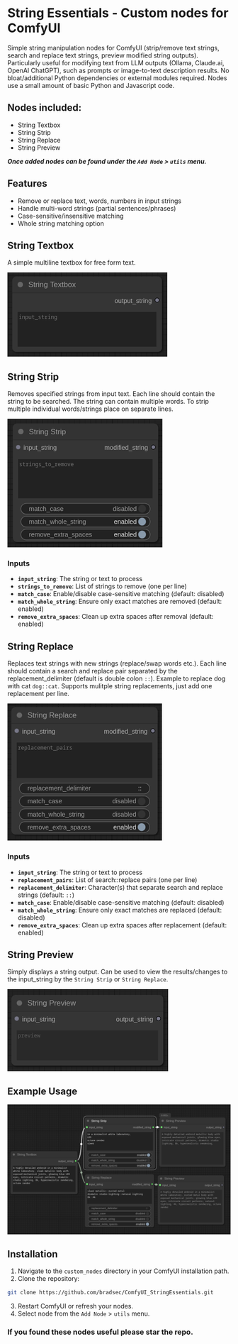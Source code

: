 # String Essentials - Custom nodes for ComfyUI

Simple string manipulation nodes for ComfyUI (strip/remove text strings, search and replace text strings, preview modified string outputs). Particularly useful for modifying text from LLM outputs (Ollama, Claude.ai, OpenAI ChatGPT), such as prompts or image-to-text description results. No bloat/additional Python dependencies or external modules required. Nodes use a small amount of basic Python and Javascript code.

## Nodes included:

- String Textbox
- String Strip
- String Replace
- String Preview

***Once added nodes can be found under the `Add Node` > `utils` menu.***

## Features
- Remove or replace text, words, numbers in input strings
- Handle multi-word strings (partial sentences/phrases)
- Case-sensitive/insensitive matching
- Whole string matching option

## String Textbox
A simple multiline textbox for free form text.  
  
![stringtextbox](images/stringtextbox.png)  
  
## String Strip
Removes specified strings from input text. Each line should contain the string to be searched. The string can contain multiple words. To strip multiple individual words/strings place on separate lines.

![stringstrip](images/stringstrip.png)

### Inputs
- **`input_string`**: The string or text to process
- **`strings_to_remove`**: List of strings to remove (one per line)
- **`match_case`**: Enable/disable case-sensitive matching (default: disabled)
- **`match_whole_string`**: Ensure only exact matches are removed (default: enabled)
- **`remove_extra_spaces`**: Clean up extra spaces after removal (default: enabled)

## String Replace
Replaces text strings with new strings (replace/swap words etc.). Each line should contain a search and replace pair separated by the replacement_delimiter (default is double colon `::`). Example to replace dog with cat `dog::cat`. Supports mulitple string replacements, just add one replacement per line.

![stringreplace](images/stringreplace.png)

### Inputs
- **`input_string`**: The string or text to process
- **`replacement_pairs`**: List of search::replace pairs (one per line)
- **`replacement_delimiter`**: Character(s) that separate search and replace strings (default: `::`)
- **`match_case`**: Enable/disable case-sensitive matching (default: disabled)
- **`match_whole_string`**: Ensure only exact matches are replaced (default: disabled)
- **`remove_extra_spaces`**: Clean up extra spaces after replacement (default: enabled)

## String Preview
Simply displays a string output. Can be used to view the results/changes to the input_string by the `String Strip` or `String Replace`.  
  
![stringpreview](images/stringpreview.png)
  
## Example Usage  
  
![exampleusage](images/exampleusage.png)


## Installation
1. Navigate to the `custom_nodes` directory in your ComfyUI installation path.
2. Clone the repository:
```bash
git clone https://github.com/bradsec/ComfyUI_StringEssentials.git
```
3. Restart ComfyUI or refresh your nodes.
4. Select node from the `Add Node` > `utils` menu.


### If you found these nodes useful please star the repo.